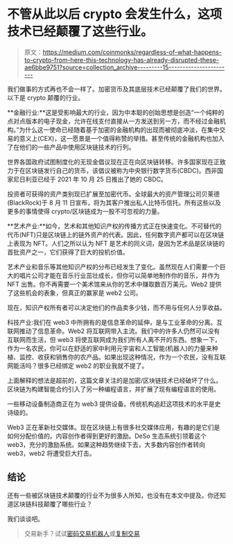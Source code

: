 # 不管从此以后 crypto 会发生什么，这项技术已经颠覆了这些行业。

> 原文：<https://medium.com/coinmonks/regardless-of-what-happens-to-crypto-from-here-this-technology-has-already-disrupted-these-ae6bbe9751?source=collection_archive---------15----------------------->

我们做事的方式再也不会一样了。加密货币及其底层技术已经颠覆了我们的世界。
以下是 crypto 颠覆的行业。

**金融行业:**这是受影响最大的行业，因为中本聪的创始思想是创造“一个纯粹的点对点版本的电子现金，允许在线支付直接从一方发送到另一方，而不经过金融机构。”为什么这一使命已经随着基于加密的金融机构的出现而被彻底冲淡，在集中交易的意义上(CEX)，这一愿景是一个值得称赞的举措。甚至传统的金融机构也加入了在他们的一些产品中使用区块链技术的行列。

世界各国政府试图制度化的无现金倡议现在正在向区块链转移。许多国家现在正致力于在区块链发行自己的货币，该倡议被称为中央银行数字货币(CBDC)。西非国家尼日利亚已经于 2021 年 10 月 25 日推出了她的 CBDC。

投资者可获得的资产类别现已扩展至加密代币。全球最大的资产管理公司贝莱德(BlackRock)于 8 月 11 日宣布，将为其客户推出私人比特币信托。所有这些以及更多的事情使得 crypto/区块链成为一股不可忽视的力量。

**艺术产业:**如今，艺术和其他知识产权的传播方式正在快速变化。不可替代的代币(NFT)只是区块链上的链外资产的代表。因此，任何数字资产都可以在区块链上表现为 NFT。人们之所以认为 NFT 是艺术的同义词，是因为艺术品是区块链的首批资产之一，它们获得了巨大的投机价值。

艺术产业和音乐等其他知识产权的分布已经发生了变化。虽然现在人们需要一个巨大的唱片公司才能在音乐行业茁壮成长，但你可以简单地制作你的音乐，并作为 NFT 出售。你不再需要一个美术馆来从你的艺术中赚取数百万美元。Web2 提供了这些机会的表象，但真正的赢家是 web2 公司。

现在，知识产权所有者可以决定他们的作品卖多少钱，而不用与任何人分享收益。

科技产业:我们在 web3 中所拥有的是信息革命的延伸，是与工业革命的分离。互联网推动了信息革命。Web2 将互联网带入主流。我们中的许多人仍然可以没有互联网而生活，但 web3 将使互联网成为我们所有人离不开的东西。想象一下，作为一名农民，你可以在舒适的家中利用元宇宙和人工智能(机器人)的力量来种植、监控、收获和销售你的农产品。如果出现这种情况，作为一个农民，没有互联网能活吗？很多已经绑定 web2 的职业我就不提了。

上面解释的想法是超前的，这篇文章关注的是加密/区块链技术已经破坏了什么。区块链为构建智能合约引入了另一种编程语言，并扩展了现有编程语言的使用。

一些移动设备制造商正在为 web3 提供设备。传统机构追赶这项技术的水平是史诗级的。

Web3 正在革新社交媒体。现在区块链上有很多社交媒体应用，有趣的是它们是如何分配价值的。内容创作者得到更好的激励。DeSo 生态系统引领着这个 web3，充分的激励系统。如果这种趋势继续下去，大多数内容创作者转向 web3，web2 将遭受巨大打击。

## **结论**

还有一些被区块链技术颠覆的行业不为很多人所知，也没有在本文中提及。你还知道区块链科技颠覆了哪些行业？

我们谈谈吧。

> 交易新手？试试[密码交易机器人](/coinmonks/crypto-trading-bot-c2ffce8acb2a)或[复制交易](/coinmonks/top-10-crypto-copy-trading-platforms-for-beginners-d0c37c7d698c)